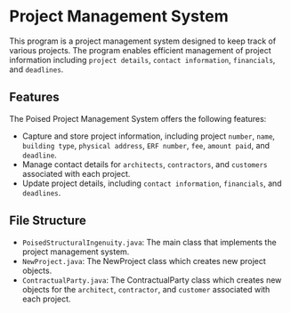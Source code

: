 # Project Management System

This program is a project management system designed to keep track of various projects.
The program enables efficient management of project information including `project details`, `contact information`, `financials`, and `deadlines`.

## Features

The Poised Project Management System offers the following features:

- Capture and store project information, including project `number`, `name`, `building type`, `physical address`, `ERF number`, `fee`, `amount paid`, and `deadline`.
- Manage contact details for `architects`, `contractors`, and `customers` associated with each project.
- Update project details, including `contact information`, `financials`, and `deadlines`.

## File Structure

- `PoisedStructuralIngenuity.java`: The main class that implements the project management system.
- `NewProject.java`: The NewProject class which creates new project objects.
- `ContractualParty.java`: The ContractualParty class which creates new objects for the `architect`, `contractor`, and `customer` associated with each project.
